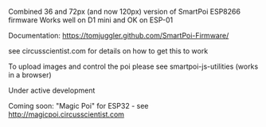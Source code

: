 Combined 36 and 72px (and now 120px) version of SmartPoi ESP8266 firmware
Works well on D1 mini and OK on ESP-01

Documentation: https://tomjuggler.github.com/SmartPoi-Firmware/

see circusscientist.com for details on how to get this to work

To upload images and control the poi please see smartpoi-js-utilities (works in a browser)

Under active development

Coming soon: "Magic Poi" for ESP32 - see http://magicpoi.circusscientist.com 
